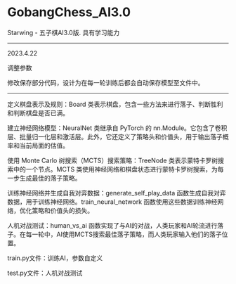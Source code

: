 # GobangChess_AI3.0
Starwing - 五子棋AI3.0版. 具有学习能力

-------------------------------------------------------------------

2023.4.22

调整参数

修改保存部分代码，设计为在每一轮训练后都会自动保存模型至文件中。

-------------------------------------------------------------------

定义棋盘表示及规则：Board 类表示棋盘，包含一些方法来进行落子、判断胜利和判断棋盘是否已满。

建立神经网络模型：NeuralNet 类继承自 PyTorch 的 nn.Module。它包含了卷积层、批量归一化层和激活层。此外，它还定义了策略头和价值头，用于输出落子概率和当前局面的估值。

使用 Monte Carlo 树搜索（MCTS）搜索策略：TreeNode 类表示蒙特卡罗树搜索中的一个节点。MCTS 类使用神经网络和棋盘状态进行蒙特卡罗树搜索，为每一步生成最佳的落子策略。

训练神经网络并生成自我对弈数据：generate_self_play_data 函数生成自我对弈数据，用于训练神经网络。train_neural_network 函数使用这些数据训练神经网络，优化策略和价值头的损失。

人机对战测试：human_vs_ai 函数实现了与AI的对战，人类玩家和AI轮流进行落子。在每一轮中，AI使用MCTS搜索最佳落子策略，而人类玩家输入他们的落子位置。

train.py文件：训练AI，参数自定义

test.py文件：人机对战测试
